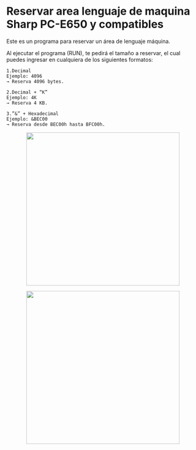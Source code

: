 # Reservar area lenguaje de maquina Sharp PC-E650 y compatibles


Este es un programa para reservar un área de lenguaje máquina.


Al ejecutar el programa (RUN), te pedirá el tamaño a reservar, el cual puedes ingresar en cualquiera de los siguientes formatos:

	1.Decimal
	Ejemplo: 4096
	→ Reserva 4096 bytes.

	2.Decimal + “K”
	Ejemplo: 4K
	→ Reserva 4 KB.

	3.”&” + Hexadecimal
	Ejemplo: &BEC00
	→ Reserva desde BEC00h hasta BFC00h.

 
<p align="center">
<img src="https://github.com/user-attachments/assets/9d63ea8d-1b62-4461-885d-245801468d5b" width="400">
</p>
<p align="center">

<p align="center">
<img src="https://github.com/user-attachments/assets/200a7e8b-6aa7-4bcf-af2f-2091cbb06623" width="400">
</p>
<p align="center">


  
